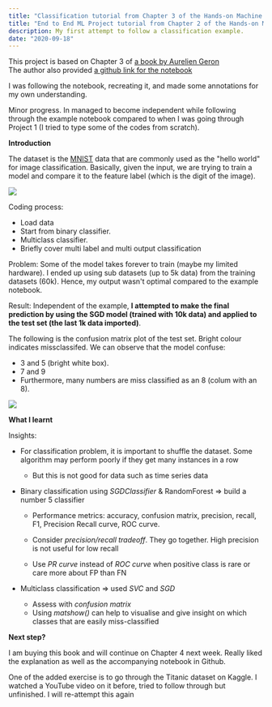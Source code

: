 ```yaml
---
title: "Classification tutorial from Chapter 3 of the Hands-on Machine Learning book"
title: "End to End ML Project tutorial from Chapter 2 of the Hands-on Machine Learning book"
description: My first attempt to follow a classification example.
date: "2020-09-18"
---
```


This project is based on Chapter 3 of [a book by Aurelien Geron](https://www.oreilly.com/library/view/hands-on-machine-learning/9781492032632/)  
The author also provided [a github link for the notebook](https://github.com/ageron/handson-ml2)

I was following the notebook, recreating it, and made some annotations for my own understanding.

Minor progress. In managed to become independent while following through the example notebook compared to when I was going through Project 1 (I tried to type some of the codes from scratch).

**Introduction**

The dataset is the [MNIST](https://en.wikipedia.org/wiki/MNIST_database) data that are commonly used as the "hello world" for image classification. Basically, given the input, we are trying to train a model and compare it to the feature label (which is the digit of the image).

![](https://griyanaditya.files.wordpress.com/2020/09/image-2.png?w=633)

Coding process:

- Load data
- Start from binary classifier.
- Multiclass classifier.
- Briefly cover multi label and multi output classification

Problem: Some of the model takes forever to train (maybe my limited hardware). I ended up using sub datasets (up to 5k data) from the training datasets (60k). Hence, my output wasn't optimal compared to the example notebook.

Result: Independent of the example, **I attempted to make the final prediction by using the SGD model (trained with 10k data) and applied to the test set (the last 1k data imported)**.

The following is the confusion matrix plot of the test set. Bright colour indicates missclassifed. We can observe that the model confuse:

- 3 and 5 (bright white box).
- 7 and 9
- Furthermore, many numbers are miss classified as an 8 (colum with an 8).

![](https://griyanaditya.files.wordpress.com/2020/09/image-5.png?w=345)

**What I learnt**

Insights:

- For classification problem, it is important to shuffle the dataset. Some algorithm may perform poorly if they get many instances in a row
    - But this is not good for data such as time series data
- Binary classification using _SGDClassifier_ & RandomForest => build a number 5 classifier
    
    - Performance metrics: accuracy, confusion matrix, precision, recall, F1, Precision Recall curve, ROC curve.
    
    - Consider _precision/recall tradeoff_. They go together. High precision is not useful for low recall
    - Use _PR curve_ instead of _ROC curve_ when positive class is rare or care more about FP than FN
- Multiclass classification => used _SVC_ and _SGD_
    - Assess with _confusion matrix_
    - Using _matshow()_ can help to visualise and give insight on which classes that are easily miss-classified

**Next step?**

I am buying this book and will continue on Chapter 4 next week. Really liked the explanation as well as the accompanying notebook in Github.

One of the added exercise is to go through the Titanic dataset on Kaggle. I watched a YouTube video on it before, tried to follow through but unfinished. I will re-attempt this again
